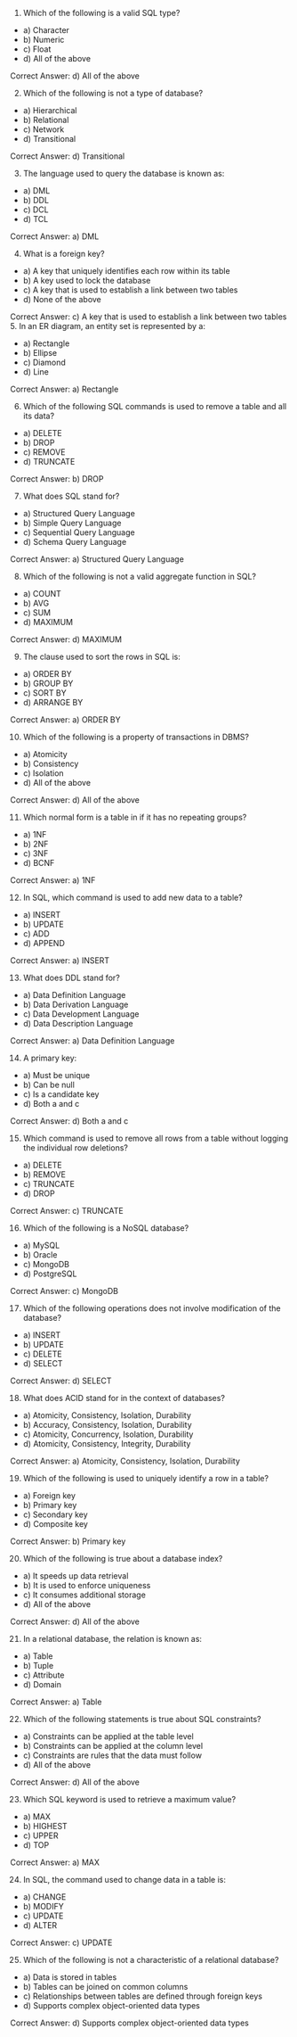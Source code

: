 1. Which of the following is a valid SQL type?

- a) Character
- b) Numeric
- c) Float
- d) All of the above

Correct Answer: d) All of the above

2. Which of the following is not a type of database?

- a) Hierarchical
- b) Relational
- c) Network
- d) Transitional

Correct Answer: d) Transitional

3. The language used to query the database is known as:

- a) DML
- b) DDL
- c) DCL
- d) TCL

Correct Answer: a) DML

4. What is a foreign key?

- a) A key that uniquely identifies each row within its table
- b) A key used to lock the database
- c) A key that is used to establish a link between two tables
- d) None of the above

Correct Answer: c) A key that is used to establish a link between two 
tables
5. In an ER diagram, an entity set is represented by a:

- a) Rectangle
- b) Ellipse
- c) Diamond
- d) Line

Correct Answer: a) Rectangle

6. Which of the following SQL commands is used to remove a table and all its data?

- a) DELETE
- b) DROP
- c) REMOVE
- d) TRUNCATE

Correct Answer: b) DROP

7. What does SQL stand for?

- a) Structured Query Language
- b) Simple Query Language
- c) Sequential Query Language
- d) Schema Query Language

Correct Answer: a) Structured Query Language

8. Which of the following is not a valid aggregate function in SQL?

- a) COUNT
- b) AVG
- c) SUM
- d) MAXIMUM

Correct Answer: d) MAXIMUM

9. The clause used to sort the rows in SQL is:

- a) ORDER BY
- b) GROUP BY
- c) SORT BY
- d) ARRANGE BY

Correct Answer: a) ORDER BY

10. Which of the following is a property of transactions in DBMS?

- a) Atomicity
- b) Consistency
- c) Isolation
- d) All of the above

Correct Answer: d) All of the above

11. Which normal form is a table in if it has no repeating groups?

- a) 1NF
- b) 2NF
- c) 3NF
- d) BCNF

Correct Answer: a) 1NF

12. In SQL, which command is used to add new data to a table?

- a) INSERT
- b) UPDATE
- c) ADD
- d) APPEND

Correct Answer: a) INSERT

13. What does DDL stand for?

- a) Data Definition Language
- b) Data Derivation Language
- c) Data Development Language
- d) Data Description Language

Correct Answer: a) Data Definition Language

14. A primary key:

- a) Must be unique
- b) Can be null
- c) Is a candidate key
- d) Both a and c

Correct Answer: d) Both a and c

15. Which command is used to remove all rows from a table without logging the individual row deletions?

- a) DELETE
- b) REMOVE
- c) TRUNCATE
- d) DROP

Correct Answer: c) TRUNCATE

16. Which of the following is a NoSQL database?

- a) MySQL
- b) Oracle
- c) MongoDB
- d) PostgreSQL

Correct Answer: c) MongoDB

17. Which of the following operations does not involve modification of the database?

- a) INSERT
- b) UPDATE
- c) DELETE
- d) SELECT

Correct Answer: d) SELECT

18. What does ACID stand for in the context of databases?

- a) Atomicity, Consistency, Isolation, Durability
- b) Accuracy, Consistency, Isolation, Durability
- c) Atomicity, Concurrency, Isolation, Durability
- d) Atomicity, Consistency, Integrity, Durability

Correct Answer: a) Atomicity, Consistency, Isolation, Durability

19. Which of the following is used to uniquely identify a row in a table?

- a) Foreign key
- b) Primary key
- c) Secondary key
- d) Composite key

Correct Answer: b) Primary key

20. Which of the following is true about a database index?

- a) It speeds up data retrieval
- b) It is used to enforce uniqueness
- c) It consumes additional storage
- d) All of the above

Correct Answer: d) All of the above

21. In a relational database, the relation is known as:

- a) Table
- b) Tuple
- c) Attribute
- d) Domain

Correct Answer: a) Table

22. Which of the following statements is true about SQL constraints?

- a) Constraints can be applied at the table level
- b) Constraints can be applied at the column level
- c) Constraints are rules that the data must follow
- d) All of the above

Correct Answer: d) All of the above

23. Which SQL keyword is used to retrieve a maximum value?

- a) MAX
- b) HIGHEST
- c) UPPER
- d) TOP

Correct Answer: a) MAX

24. In SQL, the command used to change data in a table is:

- a) CHANGE
- b) MODIFY
- c) UPDATE
- d) ALTER

Correct Answer: c) UPDATE

25. Which of the following is not a characteristic of a relational database?

- a) Data is stored in tables
- b) Tables can be joined on common columns
- c) Relationships between tables are defined through foreign keys
- d) Supports complex object-oriented data types

Correct Answer: d) Supports complex object-oriented data types
